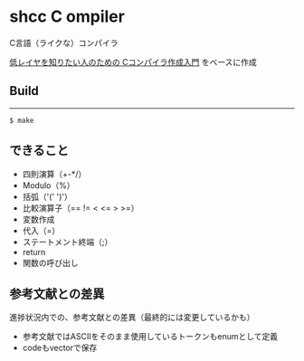 # shcc C ompiler
C言語（ライクな）コンパイラ

[低レイヤを知りたい人のための Cコンパイラ作成入門](https://www.sigbus.info/compilerbook/) をベースに作成

## Build
-----
    $ make

## できること
- 四則演算（+-*/）
- Modulo（%）
- 括弧（'(' ')'）
- 比較演算子（== != < <= > >=）
- 変数作成
- 代入（=）
- ステートメント終端（;）
- return
- 関数の呼び出し

## 参考文献との差異
進捗状況内での、参考文献との差異（最終的には変更しているかも）
- 参考文献ではASCIIをそのまま使用しているトークンもenumとして定義
- codeもvectorで保存

